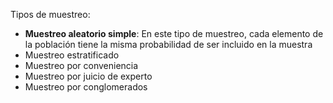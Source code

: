 Tipos de muestreo:
- **Muestreo aleatorio simple**: En este tipo de muestreo, cada elemento de la población tiene la misma probabilidad de ser incluido en la muestra
- Muestreo estratificado
- Muestreo por conveniencia
- Muestreo por juicio de experto
- Muestreo por conglomerados